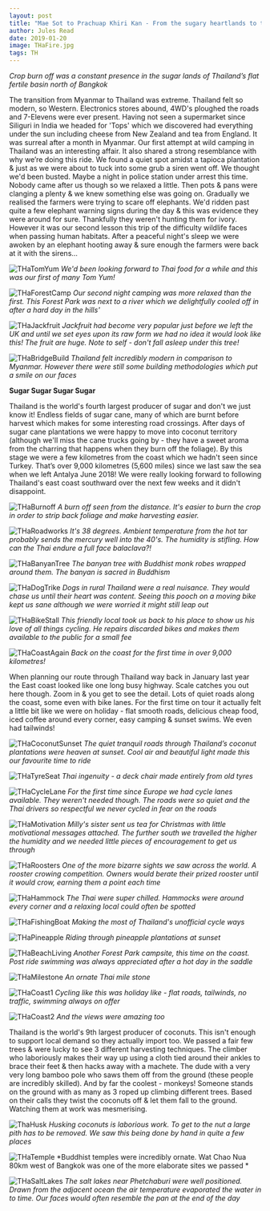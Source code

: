```yaml
---
layout: post
title: "Mae Sot to Prachuap Khiri Kan - From the sugary heartlands to the salty coast"
author: Jules Read
date: 2019-01-20
image: THaFire.jpg
tags: TH
---
```


*Crop burn off was a constant presence in the sugar lands of Thailand’s flat fertile basin north of Bangkok*

The transition from Myanmar to Thailand was extreme. Thailand felt so modern, so Western. Electronics stores abound, 4WD's ploughed the roads and 7-Elevens were ever present. Having not seen a supermarket since Siliguri in India we headed for 'Tops' which we discovered had everything under the sun including cheese from New Zealand and tea from England. It was surreal after a month in Myanmar. Our first attempt at wild camping in Thailand was an interesting affair. It also shared a strong resemblance with why we’re doing this ride. We found a quiet spot amidst a tapioca plantation & just as we were about to tuck into some grub a siren went off. We thought we'd been busted. Maybe a night in police station under arrest this time. Nobody came after us though so we relaxed a little. Then pots & pans were clanging a plenty & we knew something else was going on. Gradually we realised the farmers were trying to scare off elephants. We'd ridden past quite a few elephant warning signs during the day & this was evidence they were around for sure. Thankfully they weren't hunting them for ivory. However it was our second lesson this trip of the difficulty wildlife faces when passing human habitats. After a peaceful night's sleep we were awoken by an elephant hooting away & sure enough the farmers were back at it with the sirens...

![THaTomYum](assets/img/THaTomYum.jpg) *We'd been looking forward to Thai food for a while and this was our first of many Tom Yum!*

![THaForestCamp](assets/img/THaForestCamp.jpg) *Our second night camping was more relaxed than the first. This Forest Park was next to a river which we delightfully cooled off in after a hard day in the hills'*   

![THaJackfruit](assets/img/THaJackfruit.jpg) *Jackfruit had become very popular just before we left the UK and until we set eyes upon its raw form we had no idea it would look like this! The fruit are huge. Note to self - don't fall asleep under this tree!*  

![THaBridgeBuild](assets/img/THaBridgeBuild.jpg) *Thailand felt incredibly modern in comparison to Myanmar. However there were still some building methodologies which put a smile on our faces*  

**Sugar Sugar Sugar Sugar**

Thailand is the world's fourth largest producer of sugar and don't we just know it! Endless fields of sugar cane, many of which are burnt before harvest which makes for some interesting road crossings. After days of sugar cane plantations we were happy to move into coconut territory (although we'll miss the cane trucks going by - they have a sweet aroma from the charring that happens when they burn off the foliage). By this stage we were a few kilometres from the coast which we hadn't seen since Turkey. That’s over 9,000 kilometres (5,600 miles) since we last saw the sea when we left Antalya June 2018! We were really looking forward to following Thailand's east coast southward over the next few weeks and it didn't disappoint.

![THaBurnoff](assets/img/THaBurnoff.jpg) *A burn off seen from the distance. It's easier to burn the crop in order to strip back foliage and make harvesting easier.*

![THaRoadworks](assets/img/THaRoadworks.jpg) *It's 38 degrees. Ambient temperature from the hot tar probably sends the mercury well into the 40's. The humidity is stifling. How can the Thai endure a full face balaclava?!*

![THaBanyanTree](assets/img/THaBanyanTree.jpg) *The banyan tree with Buddhist monk robes wrapped around them. The banyan is sacred in Buddhism*

![THaDogTrike](assets/img/THaDogTrike.jpg) *Dogs in rural Thailand were a real nuisance. They would chase us until their heart was content. Seeing this pooch on a moving bike kept us sane although we were worried it might still leap out* 

![THaBikeStall](assets/img/THaBikeStall.jpg) *This friendly local took us back to his place to show us his love of all things cycling. He repairs discarded bikes and makes them available to the public for a small fee*

![THaCoastAgain](assets/img/THaCoastAgain.jpg) *Back on the coast for the first time in over 9,000 kilometres!*

When planning our route through Thailand way back in January last year the East coast looked like one long busy highway. Scale catches you out here though. Zoom in & you get to see the detail. Lots of quiet roads along the coast, some even with bike lanes. For the first time on tour it actually felt a little bit like we were on holiday - flat smooth roads, delicious cheap food, iced coffee around every corner, easy camping & sunset swims. We even had tailwinds!

![THaCoconutSunset](assets/img/THaCoconutSunset.jpg) *The quiet tranquil roads through Thailand’s coconut plantations were heaven at sunset. Cool air and beautiful light made this our favourite time to ride*   

![THaTyreSeat](assets/img/THaTyreSeat.jpg) *Thai ingenuity - a deck chair made entirely from old tyres*   

![THaCycleLane](assets/img/THaCycleLane.jpg) *For the first time since Europe we had cycle lanes available. They weren't needed though. The roads were so quiet and the Thai drivers so respectful we never cycled in fear on the roads*

![THaMotivation](assets/img/THaMotivation.jpg) *Milly's sister sent us tea for Christmas with little motivational messages attached. The further south we travelled the higher the humidity and we needed little pieces of encouragement to get us through*  

![THaRoosters](assets/img/THaRoosters.jpg) *One of the more bizarre sights we saw across the world. A rooster crowing competition. Owners would berate their prized rooster until it would crow, earning them a point each time*  

![THaHammock](assets/img/THaHammock.jpg) *The Thai were super chilled. Hammocks were around every corner and a relaxing local could often be spotted*  

![THaFishingBoat](assets/img/THaFishingBoat.jpg) *Making the most of Thailand's unofficial cycle ways*   

![THaPineapple](assets/img/THaPineapple.jpg) *Riding through pineapple plantations at sunset*   

![THaBeachLiving](assets/img/THaBeachLiving.jpg) *Another Forest Park campsite, this time on the coast. Post ride swimming was always appreciated after a hot day in the saddle*

![THaMilestone](assets/img/THaMilestone.jpg) *An ornate Thai mile stone*  

![THaCoast1](assets/img/THaCoast1.jpg) *Cycling like this was holiday like - flat roads, tailwinds, no traffic, swimming always on offer*  

![THaCoast2](assets/img/THaCoast2.jpg) *And the views were amazing too*  

Thailand is the world's 9th largest producer of coconuts. This isn't enough to support local demand so they actually import too. We passed a fair few trees & were lucky to see 3 different harvesting techniques. The climber who laboriously makes their way up using a cloth tied around their ankles to brace their feet & then hacks away with a machete. The dude with a very very long bamboo pole who saws them off from the ground (these people are incredibly skilled). And by far the coolest - monkeys! Someone stands on the ground with as many as 3 roped up climbing different trees. Based on their calls they twist the coconuts off & let them fall to the ground. Watching them at work was mesmerising.

![ThaHusk](assets/img/ThaHusk.jpg) *Husking coconuts is laborious work. To get to the nut a large pith has to be removed. We saw this being done by hand in quite a few places*  

![THaTemple](assets/img/THaTemple.jpg) *Buddhist temples were incredibly ornate. Wat Chao Nua 80km west of Bangkok was one of the more elaborate sites we passed *  

![THaSaltLakes](assets/img/THaSaltLakes.jpg) *The salt lakes near Phetchaburi were well positioned. Drawn from the adjacent ocean the air temperature evaporated the water in to time. Our faces would often resemble the pan at the end of the day*  

